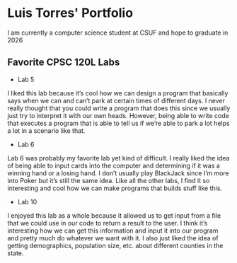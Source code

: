 
# Luis Torres' Portfolio

I am currently a computer science student at CSUF and hope to graduate in 2026

## Favorite CPSC 120L Labs

* Lab 5

I liked this lab because it’s cool how we can design a program that basically says when we can and can’t park at certain times of different days. I never really thought that you could write a program that does this since we usually just try to interpret it with our own heads. However, being able to write code that executes a program that is able to tell us if we’re able to park a lot helps a lot in a scenario like that. 

* Lab 6

Lab 6 was probably my favorite lab yet kind of difficult. I really liked the idea of being able to input cards into the computer and determining if it was a winning hand or a losing hand. I don’t usually play BlackJack since I’m more into Poker but it’s still the same idea. Like all the other labs, I find it so interesting and cool how we can make programs that builds stuff like this. 

* Lab 10

I enjoyed this lab as a whole because it allowed us to get input from a file that we could use in our code to return a result to the user. I think it’s interesting how we can get this information and input it into our program and pretty much do whatever we want with it. I also just liked the idea of getting demographics, population size, etc. about different counties in the state. 
